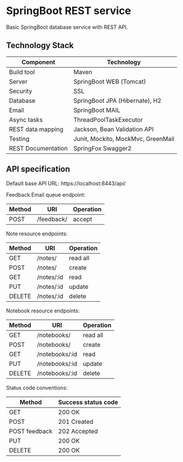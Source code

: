 # SpringBoot REST service

Basic SpringBoot database service with REST API.

## Technology Stack
Component         | Technology
---               | ---
Build tool        | Maven
Server            | SpringBoot WEB (Tomcat)
Security          | SSL
Database          | SpringBoot JPA (Hibernate), H2         
Email             | SpringBoot MAIL
Async tasks       | ThreadPoolTaskExecutor
REST data mapping | Jackson, Bean Validation API
Testing           | Junit, Mockito, MockMvc, GreenMail
REST Documentation| SpringFox Swagger2

## API specification

Default base API URL: https://localhost:8443/api/

Feedback Email queue endpoint:
                       
Method  |URI           |Operation
---     |---           |---
POST    |/feedback/    |accept

Note resource endpoints:

Method  |URI           |Operation
---     |---           |---
GET     |/notes/       |read all
POST    |/notes/       |create
GET     |/notes/:id    |read
PUT     |/notes/:id    |update
DELETE  |/notes/:id    |delete

Notebook resource endpoints:

Method  |URI            |Operation
---     |---            |---
GET     |/notebooks/    |read all
POST    |/notebooks/    |create
GET     |/notebooks/:id |read
PUT     |/notebooks/:id |update
DELETE  |/notebooks/:id |delete

Status code conventions:

Method         |Success status code
---            |---
GET            |200 OK
POST           |201 Created
POST feedback  |202 Accepted
PUT            |200 OK
DELETE         |200 OK
